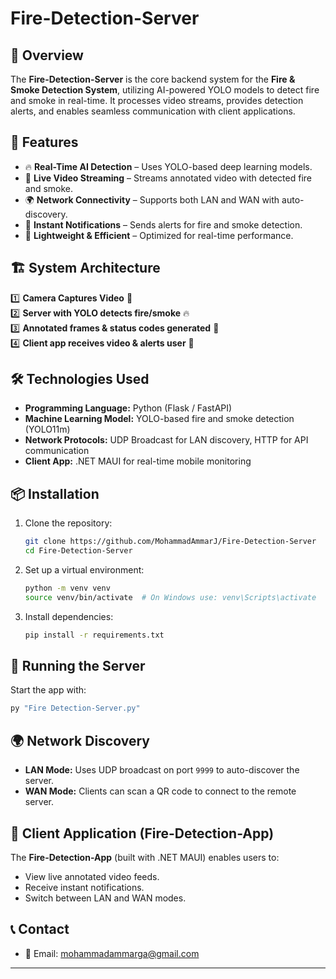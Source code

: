 # Fire-Detection-Server

## 🚀 Overview
The **Fire-Detection-Server** is the core backend system for the **Fire & Smoke Detection System**, utilizing AI-powered YOLO models to detect fire and smoke in real-time. It processes video streams, provides detection alerts, and enables seamless communication with client applications.

## 📌 Features
- 🔥 **Real-Time AI Detection** – Uses YOLO-based deep learning models.
- 🎥 **Live Video Streaming** – Streams annotated video with detected fire and smoke.
- 🌍 **Network Connectivity** – Supports both LAN and WAN with auto-discovery.
- 🔔 **Instant Notifications** – Sends alerts for fire and smoke detection.
- 📡 **Lightweight & Efficient** – Optimized for real-time performance.

## 🏗️ System Architecture
1️⃣ **Camera Captures Video** 🎥  
2️⃣ **Server with YOLO detects fire/smoke** 🔥  
3️⃣ **Annotated frames & status codes generated** 💾  
4️⃣ **Client app receives video & alerts user** 📲  

## 🛠️ Technologies Used
- **Programming Language:** Python (Flask / FastAPI)
- **Machine Learning Model:** YOLO-based fire and smoke detection (YOLO11m)
- **Network Protocols:** UDP Broadcast for LAN discovery, HTTP for API communication
- **Client App:** .NET MAUI for real-time mobile monitoring

## 📦 Installation
1. Clone the repository:
   ```sh
   git clone https://github.com/MohammadAmmarJ/Fire-Detection-Server
   cd Fire-Detection-Server
   ```
2. Set up a virtual environment:
   ```sh
   python -m venv venv
   source venv/bin/activate  # On Windows use: venv\Scripts\activate
   ```
3. Install dependencies:
   ```sh
   pip install -r requirements.txt
   ```

## 🚀 Running the Server
Start the app with:
```sh
py "Fire Detection-Server.py"
```

## 🌍 Network Discovery
- **LAN Mode:** Uses UDP broadcast on port `9999` to auto-discover the server.
- **WAN Mode:** Clients can scan a QR code to connect to the remote server.


## 📱 Client Application (Fire-Detection-App)
The **Fire-Detection-App** (built with .NET MAUI) enables users to:
- View live annotated video feeds.
- Receive instant notifications.
- Switch between LAN and WAN modes.

## 📞 Contact

- 📧 Email: [mohammadammarga@gmail.com](mailto\:mohammadammarga@gmail.com)
---
